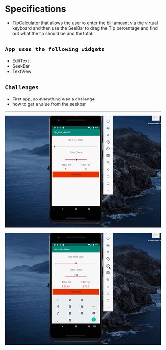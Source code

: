# Specifications
<ul>
  <li>TipCalculator that allows the user to enter the bill amount via the virtual keyboard and then use the SeelBar to drag the Tip percentage and find out what the tip should be and the total.</li>
 </ul>
 
## `App uses the following widgets`
<ul>
  <li>EditText</li>
  <li>SeekBar</li>
  <li>TextView</li>
 </ul>
 
 ## `Challenges`
 <ul>
  <li>First app, so everything was a challenge</li>
  <li>how to get a value from the seekbar</li>
 </ul>
 
 ---
 
 ![](calc1.gif)
 
 ![](calc2.gif)
